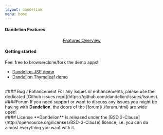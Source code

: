 ```yaml
---
layout: dandelion
menu: home
---
```


#### Dandelion Features

<div style="text-align:center;">
<a href="features/index.html" class="btn btn-large">Features Overview</a>
</div>

#### Getting started
Feel free to browse/clone/fork the demo apps!

 * [Dandelion JSP demo](https://github.com/dandelion/dandelion-samples/tree/master/dandelion-jsp)
 * [Dandelion Thymeleaf demo](https://github.com/dandelion/dandelion-samples/tree/master/dandelion-thymeleaf)

<br />
#### Bug / Enhancement
For any issues or enhancements, please use the dedicated [Github issues repo](https://github.com/dandelion/issues/issues).

<br />
####Forum
If you need support or want to discuss any issues you might be having with <strong>Dandelion</strong>, the doors of the [forum](./forum.html) are wide open!

<br />
#### License
**Dandelion** is released under the [BSD 3-Clause](http://opensource.org/licenses/BSD-3-Clause) licence, i.e. you can do almost everything you want with it.